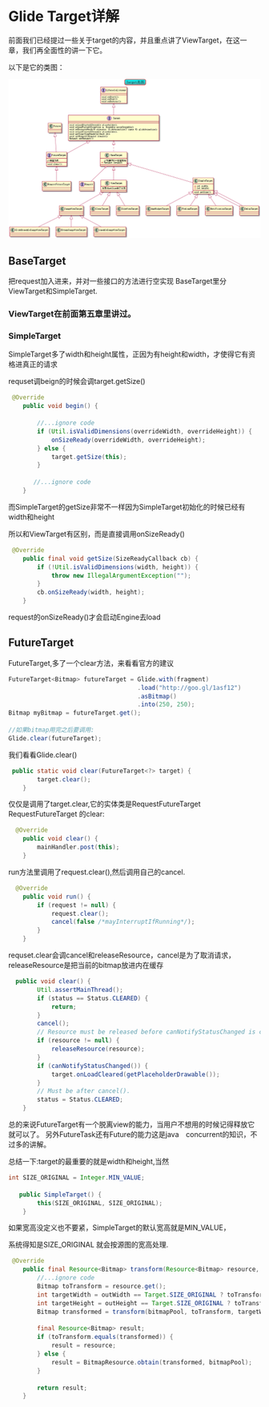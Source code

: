 # Glide Target详解

前面我们已经提过一些关于target的内容，并且重点讲了ViewTarget，在这一章，我们再全面性的讲一下它。

以下是它的类图：

![Target类图](img/target.png)

## BaseTarget
把request加入进来，并对一些接口的方法进行空实现
BaseTarget里分ViewTarget和SimpleTarget.

### ViewTarget在前面第五章里讲过。
### SimpleTarget

SimpleTarget多了width和height属性，正因为有height和width，才使得它有资格进真正的请求

requset调beign的时候会调target.getSize()
```java
 @Override
    public void begin() {

        //...ignore code
        if (Util.isValidDimensions(overrideWidth, overrideHeight)) {
            onSizeReady(overrideWidth, overrideHeight);
        } else {
            target.getSize(this);
        }

       //...ignore code
    }

```

而SimpleTarget的getSize非常不一样因为SimpleTarget初始化的时候已经有width和height

所以和ViewTarget有区别，而是直接调用onSizeReady()
```java
 @Override
    public final void getSize(SizeReadyCallback cb) {
        if (!Util.isValidDimensions(width, height)) {
            throw new IllegalArgumentException("");
        }
        cb.onSizeReady(width, height);
    }

```

request的onSizeReady()才会启动Engine去load


## FutureTarget
FutureTarget,多了一个clear方法，来看看官方的建议

```java
FutureTarget<Bitmap> futureTarget = Glide.with(fragment)
                                    .load("http://goo.gl/1asf12")
                                    .asBitmap()
                                    .into(250, 250);
Bitmap myBitmap = futureTarget.get();

//如果bitmap用完之后要调用:
Glide.clear(futureTarget);

```

我们看看Glide.clear()
```java
 public static void clear(FutureTarget<?> target) {
        target.clear();
    }

```
仅仅是调用了target.clear,它的实体类是RequestFutureTarget
RequestFutureTarget 的clear:
```java
  @Override
    public void clear() {
        mainHandler.post(this);
    }


```
run方法里调用了request.clear(),然后调用自己的cancel.
```java
  @Override
    public void run() {
        if (request != null) {
            request.clear();
            cancel(false /*mayInterruptIfRunning*/);
        }
    }

```

requset.clear会调cancel和releaseResource，cancel是为了取消请求，releaseResource是把当前的bitmap放进内在缓存
```java
  public void clear() {
        Util.assertMainThread();
        if (status == Status.CLEARED) {
            return;
        }
        cancel();
        // Resource must be released before canNotifyStatusChanged is called.
        if (resource != null) {
            releaseResource(resource);
        }
        if (canNotifyStatusChanged()) {
            target.onLoadCleared(getPlaceholderDrawable());
        }
        // Must be after cancel().
        status = Status.CLEARED;
    }

```

总的来说FutureTarget有一个脱离view的能力，当用户不想用的时候记得释放它就可以了。
另外FutureTask还有Future的能力这是java　concurrent的知识，不过多的讲解。

总结一下:target的最重要的就是width和height,当然
```java
int SIZE_ORIGINAL = Integer.MIN_VALUE;

   public SimpleTarget() {
        this(SIZE_ORIGINAL, SIZE_ORIGINAL);
    }
```
如果宽高没定义也不要紧，SimpleTarget的默认宽高就是MIN_VALUE，

系统得知是SIZE_ORIGINAL 就会按源图的宽高处理.

```java
 @Override
    public final Resource<Bitmap> transform(Resource<Bitmap> resource, int outWidth, int outHeight) {
        //...ignore code
        Bitmap toTransform = resource.get();
        int targetWidth = outWidth == Target.SIZE_ORIGINAL ? toTransform.getWidth() : outWidth;
        int targetHeight = outHeight == Target.SIZE_ORIGINAL ? toTransform.getHeight() : outHeight;
        Bitmap transformed = transform(bitmapPool, toTransform, targetWidth, targetHeight);

        final Resource<Bitmap> result;
        if (toTransform.equals(transformed)) {
            result = resource;
        } else {
            result = BitmapResource.obtain(transformed, bitmapPool);
        }

        return result;
    }

```






